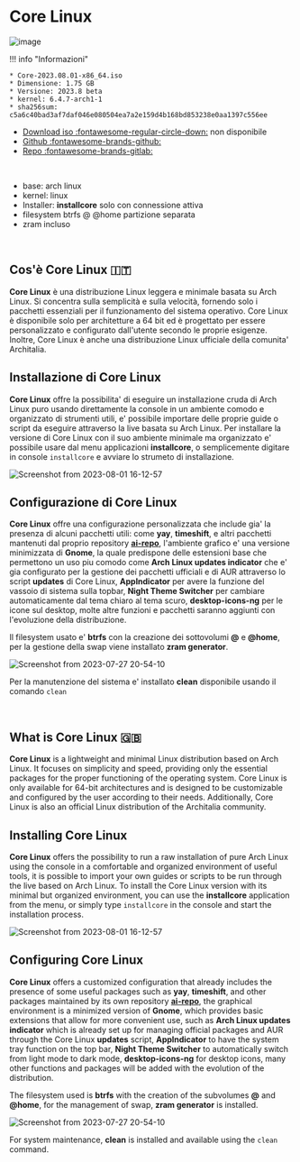 
# Core Linux


![image](https://github.com/ArchItalia/site/assets/117321045/3dcdd1a1-e9d2-4dde-bd99-8404541a643b)


!!! info "Informazioni"

    
    * Core-2023.08.01-x86_64.iso
    * Dimensione: 1.75 GB
    * Versione: 2023.8 beta
    * kernel: 6.4.7-arch1-1
    * sha256sum: c5a6c40bad3af7daf046e080504ea7a2e159d4b168bd853238e0aa1397c556ee

- [Download iso :fontawesome-regular-circle-down:](#) non disponibile 
- [Github :fontawesome-brands-github:](https://github.com/ArchItalia/core-linux)
- [Repo :fontawesome-brands-gitlab:](https://gitlab.com/architalialinux/ai-repo)

<br>

* base: arch linux 
* kernel: linux
* Installer: **installcore** solo con connessione attiva  
* filesystem btrfs @ @home partizione separata
* zram incluso

<br>

## Cos'è Core Linux 🇮🇹

**Core Linux** è una distribuzione Linux leggera e minimale basata su Arch Linux. Si concentra sulla semplicità e sulla velocità, fornendo solo i pacchetti essenziali per il funzionamento del sistema operativo. Core Linux è disponibile solo per architetture a 64 bit ed è progettato per essere personalizzato e configurato dall'utente secondo le proprie esigenze. Inoltre, Core Linux è anche una distribuzione Linux ufficiale della comunita' Architalia.

## Installazione di Core Linux

**Core Linux** offre la possibilita' di eseguire un installazione cruda di Arch Linux puro usando direttamente la console in un ambiente comodo e organizzato di strumenti utili, e' possibile importare delle proprie guide o script da eseguire attraverso la live basata su Arch Linux. Per installare la versione di Core Linux con il suo ambiente minimale ma organizzato e' possibile usare dal menu applicazioni **installcore**, o semplicemente digitare in console `installcore` e avviare lo strumeto di installazione.

![Screenshot from 2023-08-01 16-12-57](https://github.com/ArchItalia/site/assets/117321045/10df28fb-d8a4-42d9-b2f6-915f66b7f335)


## Configurazione di Core Linux 

**Core Linux** offre una configurazione personalizzata che include gia' la presenza di alcuni pacchetti utili: come **yay**, **timeshift**, e altri pacchetti mantenuti dal proprio repository [**ai-repo**](https://architalia.github.io/site/Download/ai-repo/), l'ambiente grafico e' una versione minimizzata di **Gnome**, la quale predispone delle estensioni base che permettono un uso piu comodo come **Arch Linux updates indicator** che e' gia configurato per la gestione dei pacchetti ufficiali e di AUR attraverso lo script **updates** di Core Linux, **AppIndicator** per avere la funzione del vassoio di sistema sulla topbar, **Night Theme Switcher** per cambiare automaticamente dal tema chiaro al tema scuro, **desktop-icons-ng** per le icone sul desktop, molte altre funzioni e pacchetti saranno aggiunti con l'evoluzione della distribuzione.  


Il filesystem usato e' **btrfs** con la creazione dei sottovolumi **@** e **@home**, per la gestione della swap viene installato **zram generator**.
<br>

![Screenshot from 2023-07-27 20-54-10](https://github.com/ArchItalia/site/assets/117321045/19125ab4-201e-4af2-a07b-3a4ea1117f84)


Per la manutenzione del sistema e' installato **clean** disponibile usando il comando `clean`

<br>

## What is Core Linux 🇬🇧

**Core Linux** is a lightweight and minimal Linux distribution based on Arch Linux. It focuses on simplicity and speed, providing only the essential packages for the proper functioning of the operating system. Core Linux is only available for 64-bit architectures and is designed to be customizable and configured by the user according to their needs. Additionally, Core Linux is also an official Linux distribution of the Architalia community.

## Installing Core Linux

**Core Linux** offers the possibility to run a raw installation of pure Arch Linux using the console in a comfortable and organized environment of useful tools, it is possible to import your own guides or scripts to be run through the live based on Arch Linux. To install the Core Linux version with its minimal but organized environment, you can use the **installcore** application from the menu, or simply type `installcore` in the console and start the installation process.

![Screenshot from 2023-08-01 16-12-57](https://github.com/ArchItalia/site/assets/117321045/10df28fb-d8a4-42d9-b2f6-915f66b7f335)


## Configuring Core Linux

**Core Linux** offers a customized configuration that already includes the presence of some useful packages such as **yay**, **timeshift**, and other packages maintained by its own repository [**ai-repo**](https://architalia.github.io/site/Download/ai-repo/), the graphical environment is a minimized version of **Gnome**, which provides basic extensions that allow for more convenient use, such as **Arch Linux updates indicator** which is already set up for managing official packages and AUR through the Core Linux **updates** script, **AppIndicator** to have the system tray function on the top bar, **Night Theme Switcher** to automatically switch from light mode to dark mode, **desktop-icons-ng** for desktop icons, many other functions and packages will be added with the evolution of the distribution.

The filesystem used is **btrfs** with the creation of the subvolumes **@** and **@home**, for the management of swap, **zram generator** is installed.
<br>

![Screenshot from 2023-07-27 20-54-10](https://github.com/ArchItalia/site/assets/117321045/19125ab4-201e-4af2-a07b-3a4ea1117f84)


For system maintenance, **clean** is installed and available using the `clean` command.
